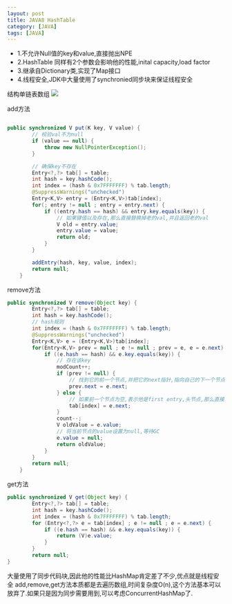 ```yaml
---
layout: post
title: JAVA8 HashTable
category: [JAVA]
tags: [JAVA]
---
```


* 1.不允许Null值的key和value,直接抛出NPE
* 2.HashTable 同样有2个参数会影响他的性能,inital capacity,load factor
* 3.继承自Dictionary类,实现了Map接口
* 4.线程安全,JDK中大量使用了synchronied同步块来保证线程安全

结构单链表数组
![](http://pic.woowen.com/hashtable1.jpg)


add方法

```JAVA

public synchronized V put(K key, V value) {
        // 校验val不为null
        if (value == null) {
            throw new NullPointerException();
        }

        // 确保key不存在
        Entry<?,?> tab[] = table;
        int hash = key.hashCode();
        int index = (hash & 0x7FFFFFFF) % tab.length;
        @SuppressWarnings("unchecked")
        Entry<K,V> entry = (Entry<K,V>)tab[index];
        for(; entry != null ; entry = entry.next) {
            if ((entry.hash == hash) && entry.key.equals(key)) {
            	// 如果键值以及存在,那么直接替换掉老的val,并且返回老的val
                V old = entry.value;
                entry.value = value;
                return old;
            }
        }

        addEntry(hash, key, value, index);
        return null;
    }
```    

remove方法

```JAVA
public synchronized V remove(Object key) {
        Entry<?,?> tab[] = table;
        int hash = key.hashCode();
        // hash规则
        int index = (hash & 0x7FFFFFFF) % tab.length;
        @SuppressWarnings("unchecked")
        Entry<K,V> e = (Entry<K,V>)tab[index];
        for(Entry<K,V> prev = null ; e != null ; prev = e, e = e.next) {
            if ((e.hash == hash) && e.key.equals(key)) {
            	// 存在该key
                modCount++;
                if (prev != null) {
                	// 找到它的前一个节点,并把它的next指针,指向自己的下一个节点
                    prev.next = e.next;
                } else {
                    // 如果前一个节点为空,表示他是first entry,头节点,那么直接将后一个节点设置为头节点
                    tab[index] = e.next;
                }
                count--;
                V oldValue = e.value;
                // 将当前节点的value设置为null,等待GC
                e.value = null;
                return oldValue;
            }
        }
        return null;
    }

```

get方法

```JAVA
public synchronized V get(Object key) {
        Entry<?,?> tab[] = table;
        int hash = key.hashCode();
        int index = (hash & 0x7FFFFFFF) % tab.length;
        for (Entry<?,?> e = tab[index] ; e != null ; e = e.next) {
            if ((e.hash == hash) && e.key.equals(key)) {
                return (V)e.value;
            }
        }
        return null;
}
```

大量使用了同步代码块,因此他的性能比HashMap肯定差了不少,优点就是线程安全
add,remove,get方法本质都是去遍历数组,时间复杂度O(n),这个方法基本可以放弃了.如果只是因为同步需要用到,可以考虑ConcurrentHashMap了.




